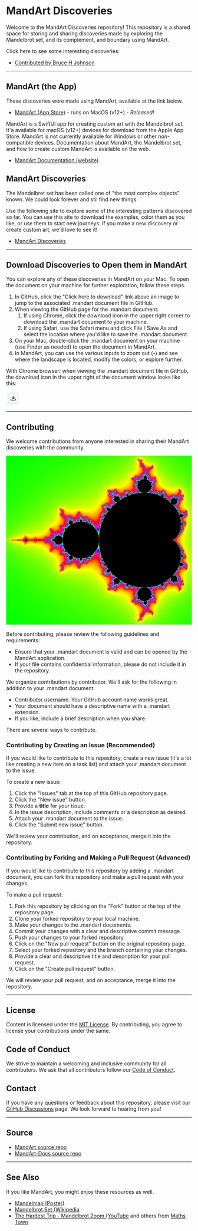 # MandArt Discoveries

Welcome to the MandArt Discoveries repository! 
This repository is a shared space for storing and sharing discoveries 
made by exploring the Mandelbrot set, and its complement, and boundary using MandArt.

Click here to see some interesting discoveries:

 - [Contributed by Bruce H Johnson](brucehjohnson/index.md)

-----

## MandArt (the App)

These discoveries were made using MandArt, available at the link below.

- [MandArt (App Store)](https://apps.apple.com/us/app/mandart/id6445924588?mt=12) - runs on MacOS (v12+) - _Released!_

MandArt is s SwiftUI app for creating custom art with the Mandelbrot set.
It'a available for macOS (v12+) devices for download from the Apple App Store.
MandArt is not currently available for Windows or other non-compatible devices.
Documentation about MandArt, the Mandelbrot set, and how to create custom MandArt 
is available on the web. 

- [MandArt Documentation (website)](https://denisecase.github.io/MandArt-Docs/documentation/mandart/)

## MandArt Discoveries

The Mandelbrot set has been called one of "the most complex objects" known. 
We could look forever and stil find new things. 

Use the following site to explore some of the interesting patterns discovered so far.
You can use this site to download the examples, color them as you like, 
or use them to start new journeys.
If you make a new discovery or create custom art, we'd love to see it!

- [MandArt Discoveries](https://github.com/denisecase/MandArt-Discoveries)

-----

## Download Discoveries to Open them in MandArt

You can explore any of these discoveries in MandArt on your Mac.
To open the document on your machine for further exploration, follow these steps.

1. In GitHub, click the "Click here to download" link above an image to jump to the associated .mandart document file in GitHub.
2. When viewing the GitHub page for the .mandart document:
   1. If using Chrome, click the download icon in the upper right corner to download the .mandart document to your machine. 
   2. If using Safari, use the Safari menu and click File / Save As and select the location where you'd like to save the .mandart document.
3. On your Mac, double-click the .mandart document on your machine (use Finder as needed) to open the document in MandArt.
4. In MandArt, you can use the various inputs to zoom out (-) and see where the landscape is located, modify the colors, or explore further.

With Chrome browser: when viewing the .mandart document file in GitHub, the download icon in the upper right of the document window looks like this:

![GitHub download icon](_resources/download_icon.PNG)

-----

## Contributing

We welcome contributions from anyone interested in sharing their MandArt discoveries with the community. 

![MandArt](brucehjohnson/Bhj1.png)

Before contributing, please review the following guidelines and requirements:

- Ensure that your .mandart document is valid and can be opened by the MandArt application.
- If your file contains confidential information, please do not include it in the repository.

We organize contributions by contributor. 
We'll ask for the following in addition to your .mandart document:

- Contributor username. Your GitHub account name works great.
- Your document should have a descriptive name with a .mandart extension.
- If you like, include a brief description when you share.

There are several ways to contribute. 

### Contributing by Creating an Issue (Recommended)

If you would like to contribute to this repository, 
create a new issue (it's a lot like creating a new item on a task list) 
and attach your .mandart document to the issue. 

To create a new issue:

1. Click the "Issues" tab at the top of this GitHub repository page.
2. Click the "New issue" button.
3. Provide a **title** for your issue.
4. In the issue description, include comments or a description as desired.
5. Attach your .mandart document to the issue.
6. Click the "Submit new issue" button.

We'll review your contribution, and on acceptance, merge it into the repository.

### Contributing by Forking and Making a Pull Request (Advanced)

If you would like to contribute to this repository by 
adding a .mandart document, 
you can fork this repository and make a pull request with your changes. 

To make a pull request:

1. Fork this repository by clicking on the "Fork" button at the top of the repository page.
2. Clone your forked repository to your local machine.
3. Make your changes to the .mandart documents.
4. Commit your changes with a clear and descriptive commit message.
5. Push your changes to your forked repository.
6. Click on the "New pull request" button on the original repository page.
7. Select your forked repository and the branch containing your changes.
8. Provide a clear and descriptive title and description for your pull request.
9. Click on the "Create pull request" button.

We will review your pull request, and on acceptance, merge it into the repository.

-----

## License

Content is licensed under the [MIT License](LICENSE).
By contributing, you agree to license your contributions under the same.

## Code of Conduct

We strive to maintain a welcoming and inclusive community for all contributors. 
We ask that all contributors follow our [Code of Conduct](CODE_OF_CONDUCT.md).

## Contact

If you have any questions or feedback about this repository, 
please visit our [GitHub Discussions](https://github.com/denisecase/MandArt-Discoveries/discussions) page. 
We look forward to hearing from you!

-----

## Source

- [MandArt source repo](https://github.com/brucehjohnson/MandArt) 
- [MandArt-Docs source repo](https://github.com/denisecase/MandArt-Docs)

-----

## See Also

If you like MandArt, you might enjoy these resources as well.

- [Mandelmap (Poster)](https://www.mandelmap.com/)
- [Mandelbrot Set (Wikipedia](https://en.wikipedia.org/wiki/Mandelbrot_set)
- [The Hardest Trip - Mandelbrot Zoom (YouTube](https://www.youtube.com/watch?v=LhOSM6uCWxk) and others from [Maths Town](https://www.youtube.com/@MathsTown)
